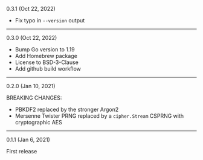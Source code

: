 0.3.1 (Oct 22, 2022)

- Fix typo in `--version` output

---

0.3.0 (Oct 22, 2022)

- Bump Go version to 1.19
- Add Homebrew package
- License to BSD-3-Clause
- Add github build workflow

---

0.2.0 (Jan 10, 2021)

BREAKING CHANGES:

- PBKDF2 replaced by the stronger Argon2
- Mersenne Twister PRNG replaced by a `cipher.Stream` CSPRNG with cryptographic AES

---

0.1.1 (Jan 6, 2021)

First release